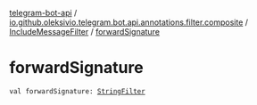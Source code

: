 [telegram-bot-api](../../index.md) / [io.github.oleksivio.telegram.bot.api.annotations.filter.composite](../index.md) / [IncludeMessageFilter](index.md) / [forwardSignature](./forward-signature.md)

# forwardSignature

`val forwardSignature: `[`StringFilter`](../../io.github.oleksivio.telegram.bot.api.annotations.filter.primitive/-string-filter/index.md)